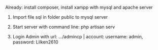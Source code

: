 Already: install composer, install xampp with mysql and apache server

1. Import file sql in folder public to mysql server

2. Start server with command line: php artisan serv

3. Login Admin with url: .../admincp | account: username: admin, password: Lilken2610
